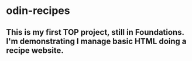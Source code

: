 # odin-recipes

## This is my first TOP project, still in Foundations. I'm demonstrating I manage basic HTML doing a recipe website.